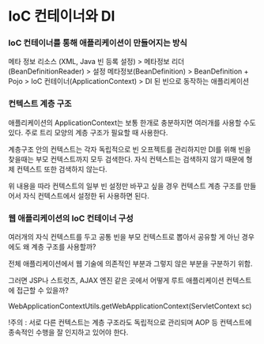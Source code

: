 # IoC 컨테이너와 DI

### IoC 컨테이너를 통해 애플리케이션이 만들어지는 방식

메타 정보 리소스 (XML, Java 빈 등록 설정) > 메타정보 리더(BeanDefinitionReader) > 설정 메타정보(BeanDefinition) > BeanDefinition + Pojo > IoC 컨테이너(ApplicationContext) > DI 된 빈으로 동작하는 애플리케이션

### 컨텍스트 계층 구조

애플리케이션의 ApplicationContext는 보통 한개로 충분하지면 여러개를 사용할 수도 있다. 주로 트리 모양의 계층 구조가 필요할 때 사용한다.

계층구조 안의 컨텍스트는 각자 독립적으로 빈 오프젝트를 관리하지만 DI를 위해 빈을 찾을때는 부모 컨텍스트까지 모두 검색한다. 자식 컨텍스트는 검색하지 않기 때문에 형제 컨텍스트 또한 검색하지 않는다.

위 내용을 따라 컨텍스트의 일부 빈 설정만 바꾸고 싶을 경우 컨텍스트 계층 구조를 만들어서 자식 컨텍스트에서 설정한 뒤 사용하면 된다.

### 웹 애플리케이션의 IoC 컨테이너 구성

여러개의 자식 컨텍스트를 두고 공통 빈을 부모 컨텍스트로 뽑아서 공유할 게 아닌 경우에도 왜 계층 구조를 사용할까?

전체 애플리케이션에서 웹 기술에 의존적인 부분과 그렇지 않은 부분을 구분하기 위함.

그러면 JSP나 스트럿츠, AJAX 엔진 같은 곳에서 어떻게 루트 애플리케이션 컨텍스트에 접근할 수 있을까?

WebApplicationContextUtils.getWebApplicationContext(ServletContext sc)

!주의 : 서로 다른 컨텍스트는 계층 구조라도 독립적으로 관리되며 AOP 등 컨텍스트에 종속적인 수행을 잘 인지하고 있어야 한다.